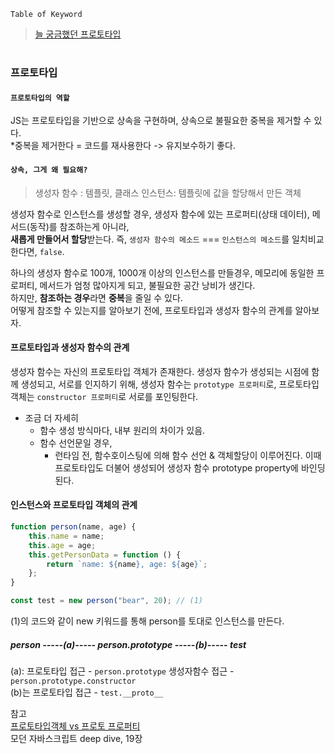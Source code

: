 `Table of Keyword`

> [늘 궁금했던 프로토타입](#프로토타입)

#

### 프로토타입

#### `프로토타입의 역할`

JS는 프로토타입을 기반으로 상속을 구현하며, 상속으로 불필요한 중복을 제거할 수 있다.  
\*중복을 제거한다 = 코드를 재사용한다 -> 유지보수하기 좋다.

#### `상속, 그게 왜 필요해?`

> 생성자 함수 : 템플릿, 클래스
> 인스턴스: 템플릿에 값을 할당해서 만든 객체

생성자 함수로 인스턴스를 생성할 경우, 생성자 함수에 있는 프로퍼티(상태 데이터), 메서드(동작)를 참조하는게 아니라,  
**새롭게 만들어서 할당**받는다. 즉, `생성자 함수의 메소드` === `인스턴스의 메소드`를 일치비교한다면, `false`.

하나의 생성자 함수로 100개, 1000개 이상의 인스턴스를 만들경우, 메모리에 동일한 프로퍼티, 메서드가 엄청 많아지게 되고, 불필요한 공간 낭비가 생긴다.  
하지만, **참조하는 경우**라면 **중복**을 줄일 수 있다.  
어떻게 참조할 수 있는지를 알아보기 전에, 프로토타입과 생성자 함수의 관계를 알아보자.

#### 프로토타입과 생성자 함수의 관계

생성자 함수는 자신의 프로토타입 객체가 존재한다.
생성자 함수가 생성되는 시점에 함께 생성되고,
서로를 인지하기 위해, 생성자 함수는 `prototype 프로퍼티`로,
프로토타입 객체는 `constructor 프로퍼티`로 서로를 포인팅한다.

-   조금 더 자세히
    -   함수 생성 방식마다, 내부 원리의 차이가 있음.
    -   함수 선언문일 경우,
        -   런타임 전, 함수호이스팅에 의해 함수 선언 & 객체할당이 이루어진다.
            이때 프로토타입도 더불어 생성되어 생성자 함수 prototype property에 바인딩된다.

#### 인스턴스와 프로토타입 객체의 관계

```javascript
function person(name, age) {
    this.name = name;
    this.age = age;
    this.getPersonData = function () {
        return `name: ${name}, age: ${age}`;
    };
}

const test = new person("bear", 20); // (1)
```

(1)의 코드와 같이 new 키워드를 통해 person를 토대로 인스턴스를 만든다.

##### person -----(a)----- person.prototype -----(b)----- test

(a): 프로토타입 접근 - `person.prototype` 생성자함수 접근 - `person.prototype.constructor`  
(b)는 프로토타입 접근 - `test.__proto__`

참고  
[프로토타입객체 vs 프로토 프로퍼티](https://www.youtube.com/watch?v=wT1Bl5uV27Y)  
모던 자바스크립트 deep dive, 19장
